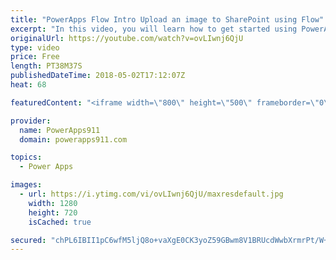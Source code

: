```yaml
---
title: "PowerApps Flow Intro Upload an image to SharePoint using Flow"
excerpt: "In this video, you will learn how to get started using PowerApps and Flow. You will learn how to build an app that saves images with metadata and upload that to SharePoint and then get a link to the file back from SharePoint. Pretty cool stuff and a must in your toolbelt as you become more awesome at"
originalUrl: https://youtube.com/watch?v=ovLIwnj6QjU
type: video
price: Free
length: PT38M37S
publishedDateTime: 2018-05-02T17:12:07Z
heat: 68

featuredContent: "<iframe width=\"800\" height=\"500\" frameborder=\"0\" src=\"https://www.youtube.com/embed/ovLIwnj6QjU\" allow=\"accelerometer; autoplay; encrypted-media; gyroscope; picture-in-picture\" allowfullscreen></iframe>"

provider:
  name: PowerApps911
  domain: powerapps911.com

topics:
  - Power Apps

images:
  - url: https://i.ytimg.com/vi/ovLIwnj6QjU/maxresdefault.jpg
    width: 1280
    height: 720
    isCached: true

secured: "chPL6IBII1pC6wfM5ljQ8o+vaXgE0CK3yoZ59GBwm8V1BRUcdWwbXrmrPt/W+E/cJAYZfHPw4h/XzTuaZAZO3xp5LMo7GajUn+cF2qxePhO4BnoFvgfIkeuLr03XmSiozTmTUGmd29qpmd8nATWBt3vb7LjTGftr7UcdTpLmMCSvhPwnRi7R9fn0xzUs4mctpI2OYMpOCUNmXC536mxL8/e/eQRxSyeEnL9Htr5iYUgkzPkQTjO1+T4Y862JG5QAU3DkPBcsnvM8JRii1uA9AQp1jHvRTJBEGahNwa+nyG7XC+Yo9Qdk1QS6lxLmKc9nKwnJ2fNOz3A4hZ1kHk6DKGpyFX11tugwz/mcTK8JuLPXvT5tMhTxGZkjQPZsX2qjfgFkV/uUnGYjz23wAEW9yooRdieIRxs38ZsTFX0eIB4=;iMLHAKNo8gqpH03mhbWU2Q=="
---
```


